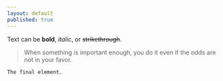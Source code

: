 ```yaml
---
layout: default
published: true
---
```


Text can be **bold**, _italic_, or ~~strikethrough~~.

> When something is important enough, you do it even if the odds are not in your favor.

```
The final element.
```
